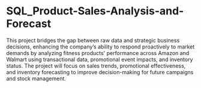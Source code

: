 # SQL_Product-Sales-Analysis-and-Forecast
This project bridges the gap between raw data and strategic business decisions, enhancing the company’s ability to respond proactively to market demands by analyzing fitness products' performance across Amazon and Walmart using transactional data, promotional event impacts, and inventory status. 
The project will focus on sales trends, promotional effectiveness, and inventory forecasting to improve decision-making for future campaigns and stock management.

